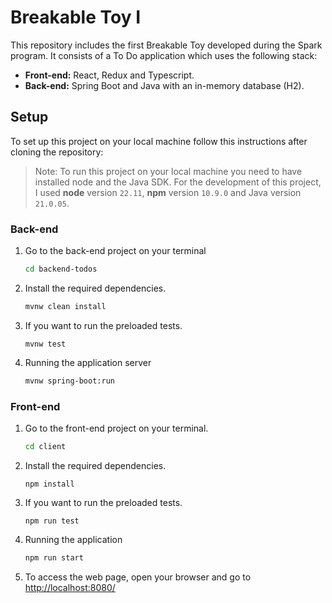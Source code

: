 # Breakable Toy I

This repository includes the first Breakable Toy developed during the Spark program. It consists of a To Do application which uses the following stack:

- **Front-end:** React, Redux and Typescript.
- **Back-end:** Spring Boot and Java with an in-memory database (H2).

## Setup

To set up this project on your local machine follow this instructions after cloning the repository:

> Note: To run this project on your local machine you need to have installed node and the Java SDK. For the development of this project, I used **node** version ``22.11``, **npm** version ``10.9.0`` and Java version ``21.0.05``.

### Back-end

1. Go to the back-end project on your terminal

    ```bash
    cd backend-todos
    ```

2. Install the required dependencies.
    ```bash
    mvnw clean install
    ```

3. If you want to run the preloaded tests.
    ```
    mvnw test
    ```

4. Running the application server
    ```bash
    mvnw spring-boot:run
    ```

### Front-end

1. Go to the front-end project on your terminal.
    ```bash
    cd client
    ```

2. Install the required dependencies.
    ```
    npm install
    ```

3. If you want to run the preloaded tests.
    ```
    npm run test
    ```

4. Running the application
    ```bash
    npm run start
    ```

5. To access the web page, open your browser and go to [http://localhost:8080/](http://localhost:8080/)


